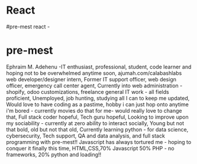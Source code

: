 # React
#pre-mest react - 
# pre-mest

Ephraim M. Adehenu
-IT enthusiast, professional, student, code learner and hoping not to be overwhelmed anytime soon,
ajumah.com/calabashlabs web developer/designer intern,
Former IT support officer, web design officer, emergency call center agent, 
Currently into web administration - shopify, odoo customizations, freelance general IT work - all fields proficient,
Unemployed, job hunting, studying all I can to keep me updated,
Would love to have coding as a pastime, hobby i can just hop onto anytime i'm bored - currently movies do that for me- would really love to change that,
Full stack coder hopeful,
Tech guru hopeful,
Looking to improve upon my sociability - currently at zero ability to interact socially,
Young but not that bold, old but not that old,
Currently learning python - for data science, cybersecurity, Tech support, QA and data analysis, and full stack programming with pre-mest!!
Javascript has always tortured me - hoping to conquer it finally this time,
HTML,CSS,70% Javascript 50% PHP - no frameworks, 20% python and loading!!
